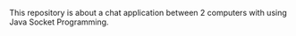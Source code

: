 This repository is about a chat application between 2 computers with using Java Socket Programming.
 
